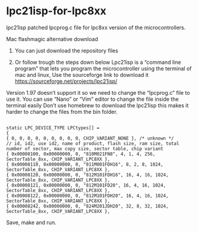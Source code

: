 # lpc21isp-for-lpc8xx
lpc21isp patched lpcprog.c file for lpc8xx version of the microcontrollers.

Mac flashmagic alternative download

1) You can just download the repository files

2) Or follow trough the steps down below
Lpc21isp is a “command line program” that lets you program the microcontroller using the terminal of mac and linux, Use the sourceforge link to download it https://sourceforge.net/projects/lpc21isp/


Version 1.97 doesn’t support it so we need to change the “lpcprog.c” file to use it. You can use “Nano” or “Vim” editor to change the file inside the terminal easily 
Don’t use homebrew to download the lpc21isp this makes it harder to change the files from the bin folder.
```

static LPC_DEVICE_TYPE LPCtypes[] =
{
{ 0, 0, 0, 0, 0, 0, 0, 0, 0, CHIP_VARIANT_NONE }, /* unknown */
// id, id2, use id2, name of product, flash size, ram size, total number of sector, max copy size, sector table, chip variant
{ 0x00008100, 0x00000000, 0, "810M021FN8", 4, 1, 4, 256, SectorTable_8xx, CHIP_VARIANT_LPC8XX },
{ 0x00008110, 0x00000000, 0, "811M001FDH16", 8, 2, 8, 1024, SectorTable_8xx, CHIP_VARIANT_LPC8XX },
{ 0x00008120, 0x00000000, 0, "812M101FDH16", 16, 4, 16, 1024, SectorTable_8xx, CHIP_VARIANT_LPC8XX },
{ 0x00008121, 0x00000000, 0, "812M101FD20", 16, 4, 16, 1024, SectorTable_8xx, CHIP_VARIANT_LPC8XX },
{ 0x00008122, 0x00000000, 0, "812M101FDH20", 16, 4, 16, 1024, SectorTable_8xx, CHIP_VARIANT_LPC8XX },
{ 0x00008242, 0x00000000, 0, "824M201JDH20", 32, 8, 32, 1024, SectorTable_8xx, CHIP_VARIANT_LPC8XX },

```

Save, make and run.


